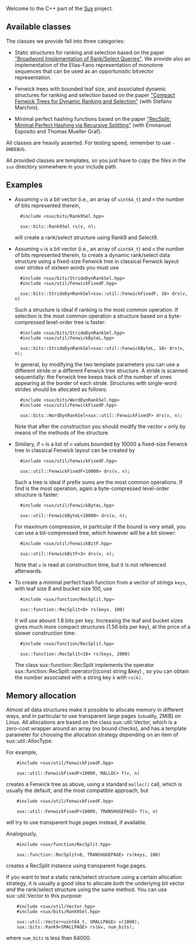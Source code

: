 
Welcome to the C++ part of the [Sux](http://sux.di.unimi.it/) project.

Available classes
-----------------

The classes we provide fall into three categories:

* Static structures for ranking and selection based on the paper
  ["Broadword Implementation of Rank/Select
  Queries"](http://vigna.di.unimi.it/papers.php#VigBIRSQ).
  We provide also an implementation of the Elias-Fano representation of
  monotone sequences that can be used as an opportunistic bitvector
  representation.

* Fenwick trees with bounded leaf size, and associated dynamic structures for
  ranking and selection based on the paper ["Compact Fenwick Trees for
  Dynamic Ranking and Selection"](http://vigna.di.unimi.it/papers.php#MaVCFTDRS) (with
  Stefano Marchini).

* Minimal perfect hashing functions based on the paper ["RecSplit: Minimal
  Perfect Hashing via Recursive Splitting"](http://vigna.di.unimi.it/papers.php#EGVRS) 
  (with Emmanuel Esposito and Thomas Mueller Graf).

All classes are heavily asserted. For testing speed, remember to use `-DNDEBUG`.

All provided classes are templates, so you just have to copy the files in
the `sux` directory somewhere in your include path.

Examples
--------

- Assuming `v` is a bit vector (i.e., an array of `uint64_t`) and `n` the number
  of bits represented therein,

        #include <sux/bits/Rank9Sel.hpp>

        sux::bits::Rank9Sel rs(v, n);

  will create a rank/select structure using Rank9 and Select9.

- Assuming `v` is a bit vector (i.e., an array of `uint64_t`) and `n` the number
  of bits represented therein, to create a dynamic rank/select data structure
  using a fixed-size Fenwick tree in classical Fenwick layout over
  strides of sixteen words you must use

        #include <sux/bits/StrideDynRankSel.hpp>
        #include <sux/util/FenwickFixedF.hpp>

        sux::bits::StrideDynRankSel<sux::util::FenwickFixedF, 16> drs(v, n)

  Such a structure is ideal if ranking is the most common operation. If selection
  is the most common operation a structure based on a byte-compressed level-order
  tree is faster:

        #include <sux/bits/StrideDynRankSel.hpp>
        #include <sux/util/FenwickByteL.hpp>

        sux::bits::StrideDynRankSel<sux::util::FenwickByteL, 16> drs(v, n);

  In general, by modifying the two template parameters you can use a
  different stride or a different Fenwick tree structure. A stride is
  scanned sequentially: the Fenwick tree keeps track of the number of ones
  appearing at the border of each stride. Structures with single-word
  strides should be allocated as follows:

        #include <sux/bits/WordDynRankSel.hpp>
        #include <sux/util/FenwickFixedF.hpp>

        sux::bits::WordDynRankSel<sux::util::FenwickFixedF> drs(v, n);

  Note that after the construction you should modify the vector `v` only 
  by means of the methods of the structure.

- Similary, if `v` is a list of `n` values bounded by 10000 a fixed-size
  Fenwick tree in classical Fenwick layout can be created by

        #include <sux/util/FenwickFixedF.hpp>

        sux::util::FenwickFixedF<10000> drs(v, n);

  Such a tree is ideal if prefix sums are the most common operations. If
  find is the most operation, again a byte-compressed level-order
  structure is faster:

        #include <sux/util/FenwickByteL.hpp>

        sux::util::FenwickByteL<10000> drs(v, n);

  For maximum compression, in particular if the bound is very small,
  you can use a bit-compressed tree, which however will be a bit slower:

        #include <sux/util/FenwickBitF.hpp>

        sux::util::FenwickBitF<3> drs(v, n);

  Note that `v` is read at construction time, but it is not referenced
  afterwards.

- To create a minimal perfect hash function from a vector of strings `keys`, with
  leaf size 8 and bucket size 100, use

        #include <sux/function/RecSplit.hpp>

        sux::function::RecSplit<8> rs(keys, 100)

  It will use abount 1.8 bits per key. Increasing the leaf and bucket
  sizes gives much more compact structures (1.56 bits per key), at the
  price of a slower construction time:

        #include <sux/function/RecSplit.hpp>

        sux::function::RecSplit<16> rs(keys, 2000)

  The class sux::function::RecSplit implements the operator
  sux::function::RecSplit::operator()(const string &key) , so you
  can obtain the number associated with a string key `k` with `rs(k)`.

Memory allocation
-----------------

Almost all data structures make it possible to allocate memory in
different ways, and in particular to use transparent large pages (usually,
2MiB) on Linux. All allocations are based on the class sux::util::Vector,
which is a zero-cost wrapper around an array (no bound checks), and has
a template parameter for choosing the allocation strategy depending
on an item of sux::util::AllocType.

For example,

        #include <sux/util/FenwickFixedF.hpp>

        sux::util::FenwickFixedF<10000, MALLOC> f(v, n)

creates a Fenwick tree as above, using a standard `malloc()` call, which
is usually the default, and the most compatible approach, but

        #include <sux/util/FenwickFixedF.hpp>

        sux::util::FenwickFixedF<10000, TRANSHUGEPAGE> f(v, n)

will try to use transparent huge pages instead, if available.

Analogously,

        #include <sux/function/RecSplit.hpp>

        sux::function::RecSplit<8, TRANSHUGEPAGE> rs(keys, 100)

creates a RecSplit instance using transparent huge pages.

If you want to test a static rank/select structure using a certain
allocation strategy, it is usually a good idea to allocate _both_ the
underlying bit vector _and_ the rank/select structure using the same
method. You can use sux::util::Vector to this purpose:

        #include <sux/util/Vector.hpp>
        #include <sux/bits/Rank9Sel.hpp>

        sux::util::Vector<uint64_t, SMALLPAGE> v(1000);
        sux::bits::Rank9<SMALLPAGE> rs(&v, num_bits);

where `num_bits` is less than 64000.
